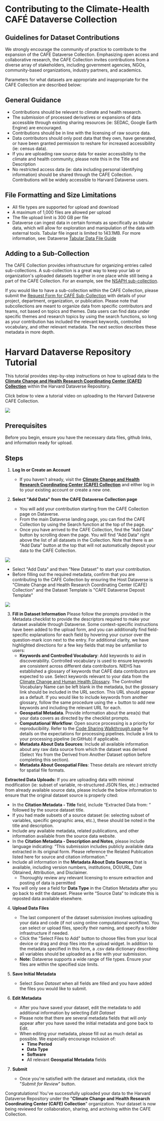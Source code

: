 # Contributing to the Climate-Health CAFÉ Dataverse Collection

## Guidelines for Dataset Contributions

We strongly encourage the community of practice to contribute to the expansion of the CAFE Dataverse Collection. Emphasizing open access and collaborative research, the CAFE Collection invites contributions from a diverse array of stakeholders, including government agencies, NGOs, community-based organizations, industry partners, and academics. 

Parameters for what datasets are appropriate and inappropriate for the CAFE Collection are described below:

## General Guidance

- Contributions should be relevant to climate and health research.
- The submission of processed derivatives or expansions of data accessible through existing sharing resources (ie: SEDAC, Google Earth Engine) are encouraged.
- Contributions should be in line with the licensing of raw source data.
- Data contributors should only post data that they own, have generated, or have been granted permission to reshare for increased accessibility (ie: census data).
- If you are uploading raw source data for easier accessibility to the climate and health community, please note this in the Title and Description
- No restricted access data (ie: data including personal identifying information) should be shared through the CAFE Collection. Contributions will be widely accessible to Harvard Dataverse users.

## File Formatting and Size Limitations
- All file types are supported for upload and download
- A maximum of 1,000 files are allowed per upload
- The file upload limit is 300 GB per file
- Dataverse can ingest data in certain formats as specifically as tabular data, which will allow for exploration and manipulation of the data with external tools. Tabular file ingest is limited to 143.1MB. For more information, see: Dataverse [Tabular Data File Guide](https://guides.dataverse.org/en/6.1/user/dataset-management.html#tabular-data-files) 

## Adding to a Sub-Collection
The CAFE Collection provides infrastructure for organizing entries called sub-collections. A sub-collection is a great way to keep your lab or organization's uploaded datasets together in one place while still being a part of the CAFE Collection. For an example, see the [NSAPH sub-collection](https://dataverse.harvard.edu/dataverse/nsaph).

If you would like to have a sub-collection within the CAFE Collection, please submit the [Request Form for CAFÉ Sub-Collection](https://docs.google.com/forms/d/e/1FAIpQLScxyjsfirC_b4WhSweODlk5AVZJGxQklN7oxNtn_j4lybldHA/viewform) with details of your project, department, organization, or publication. Please note that subcollections are meant to organize data from specific contributors and teams, not based on topics and themes. Data users can find data under specific themes and research topics by using the search functions, so long as your contribution has included the relevant keywords, controlled vocabulary, and other relevant metadata. The next section describes these metadata in more depth.

# Harvard Dataverse Repository Tutorial
This tutorial provides step-by-step instructions on how to upload data to the [**Climate Change and Health Research Coordinating Center (CAFE) Collection**](https://dataverse.harvard.edu/dataverse.xhtml?alias=CAFE) within the Harvard Dataverse Repository. 

Click below to view a tutorial video on uploading to the Harvard Dataverse CAFE Collection.

[![](./imgs/click_here_vid.png)](https://www.youtube.com/watch?v=7NtKGAi-x6g&ab_channel=ClimateHealthCAF%C3%89)

## Prerequisites

Before you begin, ensure you have the necessary data files, github links, and information ready for upload.

## Steps

1. **Log In or Create an Account**

   - If you haven't already, visit the [**Climate Change and Health Research Coordinating Center (CAFE) Collection**](https://dataverse.harvard.edu/dataverse.xhtml?alias=CAFE) and either log in to your existing account or create a new one.

2. **Select "Add Data" from the CAFE Dataverse Collection page**

   - You will add your contribution starting from the CAFE Collection page on Dataverse.
   - From the main Dataverse landing page, you can find the CAFE Collection by using the Search function at the top of the page.
   - Once you have arrived to the CAFE Collection, find the "Add Data" button by scrolling down the page. You will find "Add Data" right above the list of all datasets in the Collection. Note that there is an "Add Data" button at the top that will not automatically deposit your data to the CAFE Collection.

![](./imgs/add_data_button.png)
   - Select "Add Data" and then "New Dataset" to start your contribution.
   - Before filling out the required metadata, confirm that you are contributing to the CAFE Collection by ensuring the Host Dataverse is "Climate Change and Health Research Coordinating Center (CAFE) Collection" and the Dataset Template is "CAFE Dataverse Deposit Template"
  
![](./imgs/add_to_cafe_collection.png)

3. **Fill in Dataset Information**
Please follow the prompts provided in the Metadata checklist to provide the descriptors required to make your dataset available through Dataverse. Some context-specific instructions have been added to the upload form, and you can additionally find field-specific explanations for each field by hovering your cursor over the question-mark icon next to the entry.
For additional clarity, we have highlighted directions for a few key fields that may be unfamiliar to users:
   -   **Keywords and Controlled Vocabulary**: Add keywords to aid in discoverability. Controlled vocabulary is used to ensure keywords are consistent across different data contributors. NIEHS has established a glossary of keywords that CAFE data contributors are expected to use. Select keywords relevant to your data from the [Climate Change and Human Health Glossary](https://tools.niehs.nih.gov/cchhglossary/). The Controlled Vocabulary Name can be left blank in the metadata, but the glossary link should be included in the URL section. This URL should appear as a default. If you would like to include keywords from another glossary, follow the same procedure using the + button to add new keywords and including the relevant URL for each.
   -   **Geospatial Metadata**. Provide information about the area(s) that your data covers as directed by the checklist prompts.
   -   **Computational Workflow**: Open source processing is a priority for reproducibility. Refer to the [Code Sharing Walkthrough page](https://climate-cafe.github.io/code_sharing_workflow.html) for details on the expectations for processing pipelines. Include a link to your processing pipeline (ie:GitHub) if applicable.
   -   **Metadata About Data Sources**: Include all available information about any raw data source from which the dataset was derived (Select *Yes* from the Derived from Another Dataset option before completing this section).
   -   **Metadata About Geospatial Files**: These details are relevant strictly for spatial file formats.

**Extracted Data Uploads:**
If you are uploading data with minimal modification (ie: subset of variable, re-structured JSON files, etc.) extracted from already available source data, please include the below information to ensure that the original dataset source is properly cited:
   - In the **Citation Metadata - Title** field, include “Extracted Data from: “ followed by the source dataset title.
   - If you had made subsets of a source dataset (ie: selecting subset of variables, specific geographic area, etc.), these should be noted in the title and description.
   - Include any available metadata, related publications, and other information available from the source data website. 
   - In the **Citation Metadata - Description and Notes**, please include language indicating: “This submission includes publicly available data extracted in its original form. Please reference the Related Publication listed here for source and citation information.”
   - Include all information in the **Metadata About Data Sources** that is available, including version numbers, institutions, DOI/URL, Date Obtained, Attribution, and Disclaimer.
      -  Thoroughly review any relevant licensing to ensure extraction and posting of data is permitted
   - You will only see a field for **Data Type** in the Citation Metadata after you go back to edit the dataset. Please write “Source Data” to indicate this is reposted data available elsewhere.

4. **Upload Data Files**

   - The last component of the dataset submission involves uploading your data and code (if not using online computational workflow). You can select or upload files, specify their naming, and specify a folder infrastructure if needed. 
   - Click the "Select Files to Add" button to choose files from your local device or drag and drop files into the upload widget. In addition to the metadata specified in this form, a .csv data dictionary describing all variables should be uploaded as a file with your submission.
   - **Note:** Dataverse supports a wide range of file types. Ensure your files are within the specified size limits.

6. **Save Initial Metadata**

   - Select *Save Dataset* when all fields are filled and you have added the files you would like to submit.
  
7. **Edit Metadata**
   - After you have saved your dataset, edit the metadata to add additional information by selecting *Edit Dataset*
   - Please note that there are several metadata fields that will *only* appear after you have saved the initial metadata and gone back to Edit.
   - When editing your metadata, please fill out as much detail as possible. We especially encourage inclusion of:
        - **Time Period**
        - **Data Type**
        - **Software**
        - All relevant **Geospatial Metadata** fields
     
7. **Submit**

   - Once you're satisfied with the dataset and metadata, click the "*Submit for Review*" button.

Congratulations! You've successfully uploaded your data to the Harvard Dataverse Repository under the "**Climate Change and Health Research Coordinating Center (CAFE) Collection**" organization. Your dataset is now being reviewed for collaboration, sharing, and archiving within the CAFE Collection.
